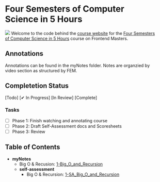 # Four Semesters of Computer Science in 5 Hours

![](http://btholt.github.io/four-semesters-of-cs/img/header.jpg)
Welcome to the code behind the [course website](http://btholt.github.io/four-semesters-of-cs/) for the [Four Semesters of Computer Science in 5 Hours](https://frontendmasters.com/courses/computer-science/) course on Frontend Masters.

## Annotations
 Annotations can be found in the myNotes folder. Notes are organzied by video section as structured by FEM. 

## Completetion Status
[Todo]
[&#x2714; In Progress] 
[In Review]
[Complete]

### Tasks
- [ ] Phase 1: Finish watching and annotating course
- [ ] Phase 2: Draft Self-Assessment docs and Scoresheets
- [ ] Phase 3: Review 

## Table of Contents
- **myNotes**
    - Big O & Recusion: [1-Big_O_and_Recursion](/)
    - **self-assessment**
        - Big O & Recursion: [1-SA_Big_O_and_Recursion](/)